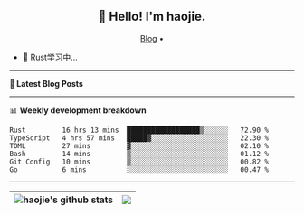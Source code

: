 <h2 align="center">👋 Hello! I'm haojie.</h2>
<p align="center">
  <a href="https://aoyouer.com">Blog</a> •
</p>


- 🔭 Rust学习中...


-------

**📝 Latest Blog Posts**


-------

📊 **Weekly development breakdown**
<!--START_SECTION:waka-->

```text
Rust         16 hrs 13 mins  ██████████████████▒░░░░░░   72.90 %
TypeScript   4 hrs 57 mins   █████▓░░░░░░░░░░░░░░░░░░░   22.30 %
TOML         27 mins         ▓░░░░░░░░░░░░░░░░░░░░░░░░   02.10 %
Bash         14 mins         ▒░░░░░░░░░░░░░░░░░░░░░░░░   01.12 %
Git Config   10 mins         ▒░░░░░░░░░░░░░░░░░░░░░░░░   00.82 %
Go           6 mins          ░░░░░░░░░░░░░░░░░░░░░░░░░   00.47 %
```

<!--END_SECTION:waka-->

-------



| <img align="center" src="https://github-readme-stats.vercel.app/api?username=haojie06&show_icons=true&theme=graywhite&show_icons=true&count_private=true&include_all_commits=true&hide_border=true" alt="haojie's github stats" /> | <img align="center" src="https://github-readme-stats.vercel.app/api/top-langs/?username=haojie06&layout=compact&theme=graywhite&hide_border=true&hide=css,html" /> |
| ------------- | ------------- |


